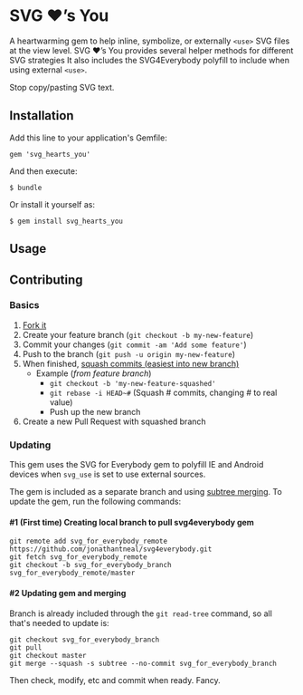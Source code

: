 # SVG ❤’s You

A heartwarming gem to help inline, symbolize, or externally `<use>` SVG files
at the view level. SVG ❤’s You provides several helper methods for different SVG strategies It also includes the SVG4Everybody polyfill to include when using external `<use>`.

Stop copy/pasting SVG text.  



## Installation

Add this line to your application's Gemfile:

```
gem 'svg_hearts_you'
```

And then execute:

```
$ bundle
```

Or install it yourself as:

```
$ gem install svg_hearts_you
```

## Usage

## Contributing

### Basics

1. [Fork it]( https://github.com/pknb/svg_hearts_you/fork )
1. Create your feature branch (`git checkout -b my-new-feature`)
1. Commit your changes (`git commit -am 'Add some feature'`)
1. Push to the branch (`git push -u origin my-new-feature`)
1. When finished, [squash commits (easiest into new branch)](https://github.com/ginatrapani/todo.txt-android/wiki/Squash-All-Commits-Related-to-a-Single-Issue-into-a-Single-Commit)
    * Example (*from feature branch*)
        * `git checkout -b 'my-new-feature-squashed'`
        * `git rebase -i HEAD~#` (Squash # commits, changing # to real value)
        * Push up the new branch
1. Create a new Pull Request with squashed branch


### Updating

This gem uses the SVG for Everybody gem to polyfill IE and Android devices when
`svg_use` is set to use external sources.

The gem is included as a separate branch and using [subtree merging](http://git-scm.com/book/en/v1/Git-Tools-Subtree-Merging).
To update the gem, run the following commands:

#### #1 (First time) Creating local branch to pull svg4everybody gem

```
git remote add svg_for_everybody_remote https://github.com/jonathantneal/svg4everybody.git
git fetch svg_for_everybody_remote
git checkout -b svg_for_everybody_branch svg_for_everybody_remote/master
```

#### #2 Updating gem and merging

Branch is already included through the `git read-tree` command, so all that's
needed to update is:

```
git checkout svg_for_everybody_branch
git pull
git checkout master
git merge --squash -s subtree --no-commit svg_for_everybody_branch
```

Then check, modify, etc and commit when ready. Fancy.
